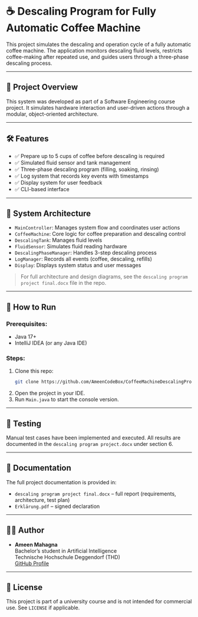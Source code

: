 # ☕ Descaling Program for Fully Automatic Coffee Machine

This project simulates the descaling and operation cycle of a fully automatic coffee machine. The application monitors descaling fluid levels, restricts coffee-making after repeated use, and guides users through a three-phase descaling process.

---

## 📑 Project Overview

This system was developed as part of a Software Engineering course project. It simulates hardware interaction and user-driven actions through a modular, object-oriented architecture.

---

## 🛠 Features

- ✅ Prepare up to 5 cups of coffee before descaling is required
- ✅ Simulated fluid sensor and tank management
- ✅ Three-phase descaling program (filling, soaking, rinsing)
- ✅ Log system that records key events with timestamps
- ✅ Display system for user feedback
- ✅ CLI-based interface

---

## 🧩 System Architecture

- `MainController`: Manages system flow and coordinates user actions
- `CoffeeMachine`: Core logic for coffee preparation and descaling control
- `DescalingTank`: Manages fluid levels
- `FluidSensor`: Simulates fluid reading hardware
- `DescalingPhaseManager`: Handles 3-step descaling process
- `LogManager`: Records all events (coffee, descaling, refills)
- `Display`: Displays system status and user messages

> For full architecture and design diagrams, see the `descaling program project final.docx` file in the repo.

---

## 🚀 How to Run

### Prerequisites:
- Java 17+
- IntelliJ IDEA (or any Java IDE)

### Steps:
1. Clone this repo:
   ```bash
   git clone https://github.com/AmeenCodeBox/CoffeeMachineDescalingProject.git
   ```
2. Open the project in your IDE.
3. Run `Main.java` to start the console version.
---

## 🧪 Testing

Manual test cases have been implemented and executed. All results are documented in the `descaling program project.docx` under section 6.

---

## 📄 Documentation

The full project documentation is provided in:
- `descaling program project final.docx` – full report (requirements, architecture, test plan)
- `Erklärung.pdf` – signed declaration

---

## 👨‍💻 Author

- **Ameen Mahagna**  
  Bachelor’s student in Artificial Intelligence  
  Technische Hochschule Deggendorf (THD)  
  [GitHub Profile](https://github.com/AmeenCodeBox)

---

## 📝 License

This project is part of a university course and is not intended for commercial use. See `LICENSE` if applicable.
